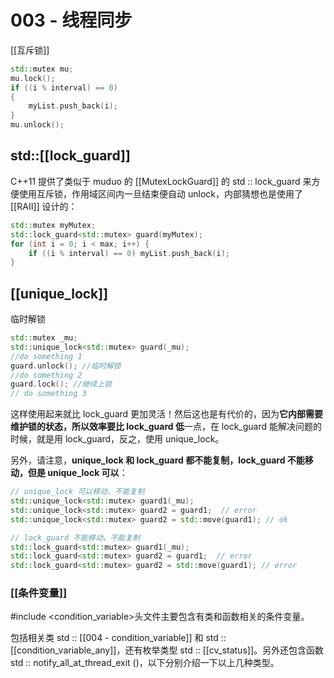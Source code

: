 # 003 - 线程同步


[[互斥锁]]
```c++
std::mutex mu;
mu.lock();
if ((i % interval) == 0)
{
	myList.push_back(i);
}
mu.unlock();
```

## std::[[lock_guard]]
C++11 提供了类似于 muduo 的 [[MutexLockGuard]] 的 std :: lock_guard 来方便使用互斥锁，作用域区间内一旦结束便自动 unlock，内部猜想也是使用了 [[RAII]] 设计的：
```c++
std::mutex myMutex;
std::lock_guard<std::mutex> guard(myMutex);
for (int i = 0; i < max; i++) {
	if ((i % interval) == 0) myList.push_back(i);
}
```

## [[unique_lock]]
临时解锁
```c++
std::mutex _mu;
std::unique_lock<std::mutex> guard(_mu);
//do something 1
guard.unlock(); //临时解锁
//do something 2
guard.lock(); //继续上锁
// do something 3
```
这样使用起来就比 lock_guard 更加灵活！然后这也是有代价的，因为**它内部需要维护锁的状态，所以效率要比 lock_guard 低**一点，在 lock_guard 能解决问题的时候，就是用 lock_guard，反之，使用 unique_lock。

另外，请注意，**unique_lock 和 lock_guard 都不能复制，lock_guard 不能移动，但是 unique_lock 可以**：
```c++
// unique_lock 可以移动，不能复制
std::unique_lock<std::mutex> guard1(_mu);
std::unique_lock<std::mutex> guard2 = guard1;  // error
std::unique_lock<std::mutex> guard2 = std::move(guard1); // ok

// lock_guard 不能移动，不能复制
std::lock_guard<std::mutex> guard1(_mu);
std::lock_guard<std::mutex> guard2 = guard1;  // error
std::lock_guard<std::mutex> guard2 = std::move(guard1); // error
```

### [[条件变量]]

#include <condition_variable>头文件主要包含有类和函数相关的条件变量。

包括相关类 std :: [[004 - condition_variable]] 和 std :: [[condition_variable_any]]，还有枚举类型 std :: [[cv_status]]。另外还包含函数 std :: notify_all_at_thread_exit ()，以下分别介绍一下以上几种类型。

